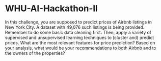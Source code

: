 # WHU-AI-Hackathon-II

In this challenge, you are supposed to predict prices of Airbnb listings in New York City. A dataset with 49,076 such listings is being provided. Remember to do some basic data cleaning first. Then, apply a variety of supervised and unsupervised learning techniques to (cluster and) predict prices. What are the most relevant features for price prediction? Based on your analysis, what would be your recommendations to both Airbnb and to the owners of the properties? 
